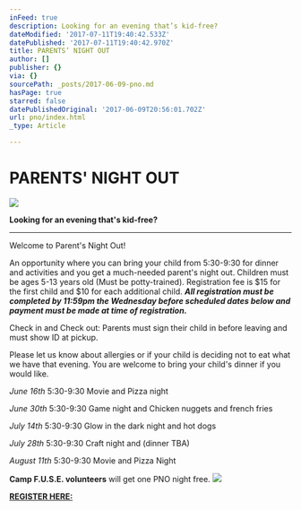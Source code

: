 ```yaml
---
inFeed: true
description: Looking for an evening that’s kid-free?
dateModified: '2017-07-11T19:40:42.533Z'
datePublished: '2017-07-11T19:40:42.970Z'
title: PARENTS’ NIGHT OUT
author: []
publisher: {}
via: {}
sourcePath: _posts/2017-06-09-pno.md
hasPage: true
starred: false
datePublishedOriginal: '2017-06-09T20:56:01.702Z'
url: pno/index.html
_type: Article

---
```

# PARENTS' NIGHT OUT
![](https://the-grid-user-content.s3-us-west-2.amazonaws.com/667a3e98-3790-4bd8-a0ca-b44349271956.jpg)

**Looking for an evening that's kid-free?**

---

Welcome to Parent's Night Out!

An opportunity where you can bring your child from 5:30-9:30 for dinner and activities and you get a much-needed parent's night out. Children must be ages 5-13 years old (Must be potty-trained). Registration fee is $15 for the first child and $10 for each additional child. _**All registration must be completed by 11:59pm the Wednesday before scheduled dates below and payment must be made at time of registration.**_

Check in and Check out: Parents must sign their child in before leaving and must show ID at pickup.

Please let us know about allergies or if your child is deciding not to eat what we have that evening. You are welcome to bring your child's dinner if you would like.

_June 16th_ 5:30-9:30 Movie and Pizza night

_June 30th_ 5:30-9:30 Game night and Chicken nuggets and french fries

_July 14th_ 5:30-9:30 Glow in the dark night and hot dogs

_July 28th_ 5:30-9:30 Craft night and (dinner TBA)

_August 11th_ 5:30-9:30 Movie and Pizza Night

**Camp F.U.S.E. volunteers** will get one PNO night free.
![](https://the-grid-user-content.s3-us-west-2.amazonaws.com/cf14f51f-83e5-432d-bbcb-563907fc4c4c.jpg)

**[REGISTER HERE:][0]**

[0]: https://renovationcommunity.easytitheplus.com/external/form/1a9ad251-bce7-4d15-b012-e3c85712e3fe